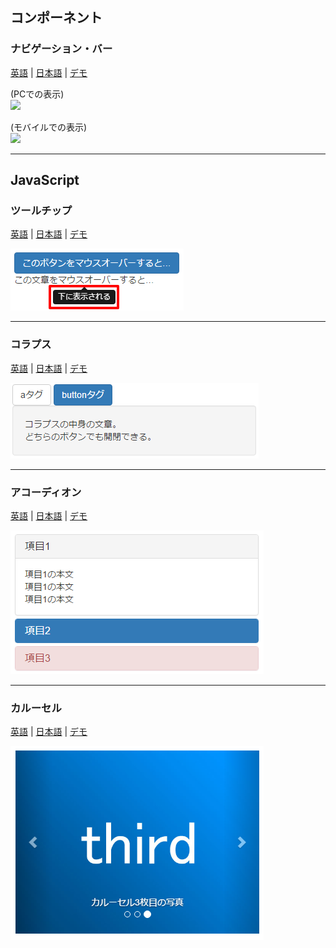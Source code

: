 
## コンポーネント
### ナビゲーション・バー
[英語](http://getbootstrap.com/components/#navbar) |
[日本語](http://bootstrap3.cyberlab.info/components/navbar.html) |
[デモ](https://sutara79.github.io/demo-bootstrap/demo/navbar.html)

(PCでの表示)  
![](readme-img/navbar1.png)

(モバイルでの表示)  
![](readme-img/navbar2.png)

- - -
## JavaScript
### ツールチップ
[英語](http://getbootstrap.com/javascript/#tooltips) |
[日本語](http://bootstrap3.cyberlab.info/javascript/tooltips.html) |
[デモ](https://sutara79.github.io/demo-bootstrap/demo/tooltip.html)

![](readme-img/tooltip.png)

- - -
### コラプス
[英語](http://getbootstrap.com/javascript/#collapse) |
[日本語](http://bootstrap3.cyberlab.info/javascript/collapse.html) |
[デモ](https://sutara79.github.io/demo-bootstrap/demo/collapse.html)

![](readme-img/collapse.png)

- - -
### アコーディオン
[英語](http://getbootstrap.com/javascript/#collapse-example-accordion) |
[日本語](http://bootstrap3.cyberlab.info/javascript/collapse-accordion.html) |
[デモ](https://sutara79.github.io/demo-bootstrap/demo/accordion.html)

![](readme-img/accordion.png)

- - -
### カルーセル
[英語](http://getbootstrap.com/javascript/#carousel) |
[日本語](http://bootstrap3.cyberlab.info/javascript/carousel.html) |
[デモ](https://sutara79.github.io/demo-bootstrap/demo/carousel.html)

![](readme-img/carousel.png)